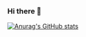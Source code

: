 ### Hi there 👋
[![Anurag's GitHub stats](https://github-readme-stats.vercel.app/api?username=chris260602&count_private=true&show_icons=true&theme=dark)](https://github.com/anuraghazra/github-readme-stats)
<!--
**chris260602/chris260602** is a ✨ _special_ ✨ repository because its `README.md` (this file) appears on your GitHub profile.

Here are some ideas to get you started:

- 🔭 I’m currently working on ...
- 🌱 I’m currently learning ...
- 👯 I’m looking to collaborate on ...
- 🤔 I’m looking for help with ...
- 💬 Ask me about ...
- 📫 How to reach me: ...
- 😄 Pronouns: ...
- ⚡ Fun fact: ...
-->
